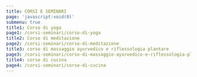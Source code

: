 ```yaml
---
title: CORSI E SEMINARI
page: 'javascript:void(0)'
submenu: true
title1: Corso di yoga
page1: /corsi-seminari/corso-di-yoga
title2: Corso di meditazione
page2: /corsi-seminari/corso-di-meditazione
title3: corso di massaggio ayurvedico e riflessologia plantare
page3: /corsi-seminari/corso-di-massaggio-ayurvedico-e-riflessologia-plantare
title4: corso di cucina
page4: /corsi-seminari/corso-di-cucina
---
```


